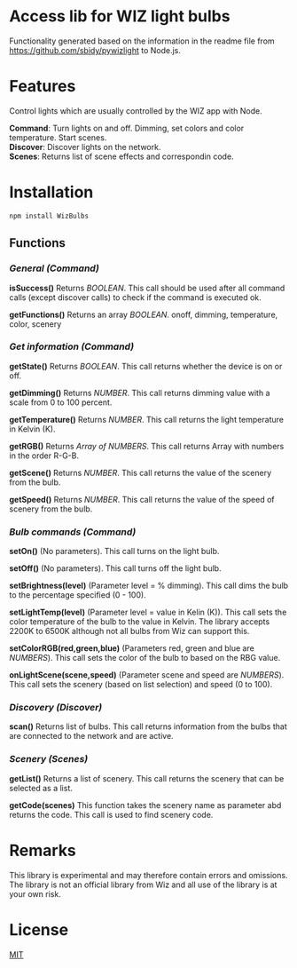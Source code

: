 # Access lib for WIZ light bulbs

Functionality generated based on the information in the readme file from https://github.com/sbidy/pywizlight to Node.js.

# Features
Control lights which are usually controlled by the WIZ app with Node.

**Command**: Turn lights on and off. Dimming, set colors and color temperature. Start scenes.  
**Discover**: Discover lights on the network.  
**Scenes**: Returns list of scene effects and correspondin code.

# Installation

```
npm install WizBulbs
```

## Functions

### *General (Command)*
**isSuccess()** Returns *BOOLEAN*. This call should be used after all command calls (except discover calls) to check if the command is executed ok.

**getFunctions()** Returns an array *BOOLEAN*. onoff, dimming, temperature, color, scenery



### *Get information (Command)*
**getState()** Returns *BOOLEAN*. This call returns whether the device is on or off.

**getDimming()** Returns *NUMBER*. This call returns dimming value with a scale from 0 to 100 percent.

**getTemperature()** Returns *NUMBER*. This call returns the light temperature in Kelvin (K).

**getRGB()** Returns *Array of NUMBERS*. This call returns Array with numbers in the order R-G-B.

**getScene()** Returns *NUMBER*. This call returns the value of the scenery from the bulb.

**getSpeed()** Returns *NUMBER*. This call returns the value of the speed of scenery from the bulb.
 
 
 
### *Bulb commands (Command)*
**setOn()** (No parameters). This call turns on the light bulb.

**setOff()** (No parameters). This call turns off the light bulb.

**setBrightness(level)** (Parameter level = % dimming). This call dims the bulb to the percentage specified (0 - 100).

**setLightTemp(level)** (Parameter level = value in Kelin (K)). This call sets the color temperature of the bulb to the value in Kelvin. The library accepts 2200K to 6500K although not all bulbs from Wiz can support this.

**setColorRGB(red,green,blue)** (Parameters red, green and blue are *NUMBERS*). This call sets the color of the bulb to based on the RBG value.

**onLightScene(scene,speed)** (Parameter scene and speed are *NUMBERS*). This call sets the scenery (based on list selection) and speed (0 to 100).
 
 
 
### *Discovery (Discover)*

**scan()** Returns list of bulbs. This call returns information from the bulbs that are connected to the network and are active.
 
 
 
### *Scenery (Scenes)*

**getList()** Returns a list of scenery. This call returns the scenery that can be selected as a list.

**getCode(scenes)** This function takes the scenery name as parameter abd returns the code. This call is used to find scenery code.

# Remarks
This library is experimental and may therefore contain errors and omissions. The library is not an official library from Wiz and all use of the library is at your own risk.

# License
[MIT](https://github.com/boeyum/no.jib.WizBulbs/blob/main/node_modules/WizBulbAccess/LICENSE.txt)

